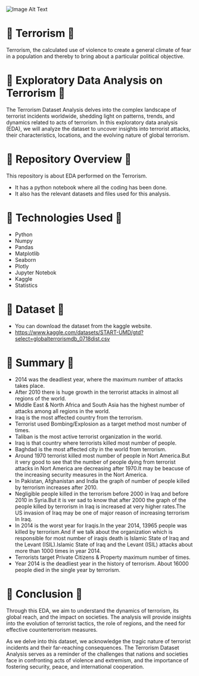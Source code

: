 ![Image Alt Text](https://i.guim.co.uk/img/media/4eccf49f2cc53d7fb74c73afdd20f9e0af3fc850/0_0_5616_3744/master/5616.jpg?width=620&dpr=2&s=none)

# 🌸  Terrorism  🌸 
Terrorism, the calculated use of violence to create a general climate of fear in a population and thereby to bring about a particular political objective.

# 🌸  Exploratory Data Analysis on Terrorism  🌸
The Terrorism Dataset Analysis delves into the complex landscape of terrorist incidents worldwide, shedding light on patterns, trends, and dynamics related to acts of terrorism. In this exploratory data analysis (EDA), we will analyze the dataset to uncover insights into terrorist attacks, their characteristics, locations, and the evolving nature of global terrorism.

# 🌸  Repository Overview  🌸
This repository is about EDA performed on the Terrorism.
   - It has a python notebook where all the coding has been done.
   - It also has the relevant datasets and files used for this analysis.

# 🌸  Technologies Used  🌸
* Python
* Numpy
* Pandas
* Matplotlib
* Seaborn
* Plotly
* Jupyter Notebok
* Kaggle
* Statistics

# 🌸  Dataset  🌸
* You can download the dataset from the kaggle website.
* https://www.kaggle.com/datasets/START-UMD/gtd?select=globalterrorismdb_0718dist.csv

# 🌸  Summary  🌸
* 2014 was the deadliest year, where the maximum number of attacks takes place.
* After 2010 there is huge growth in the terrorist attacks in almost all regions of the world.
* Middle East & North Africa and South Asia has the highest number of attacks among all regions in the world.
* Iraq is the most affected country from the terrorism.
* Terrorist used Bombing/Explosion as a target method most number of times.
* Taliban is the most active terrorist organization in the world.
* Iraq is that country where terrorists killed most number of people.
* Baghdad is the most affected city in the world from terrorism.
* Around 1970 terrorist killed most number of people in Nort America.But it very good to see that the number of people dying from terrorist attacks in Nort America are decreasing after 1970.It may be beacuse of the increasing security measures in the Nort America.
* In Pakistan, Afghanistan and India the graph of number of people killed by terrorism increases after 2010.
* Negligible people killed in the terrorism before 2000 in Iraq and before 2010 in Syria.But it is ver sad to know that after 2000 the graph of the people killed by terrorism in Iraq is increased at very higher rates.The US invasion of Iraq may be one of major reason of increasing terrorism In Iraq.
* In 2014 is the worst year for Iraqis.In the year 2014, 13965 people was killed by terrorism.And if we talk about the organization which is responsible for most number of iraqis death is Islamic State of Iraq and the Levant (ISIL).Islamic State of Iraq and the Levant (ISIL) attacks about more than 1000 times in year 2014.
* Terrorists target Private Citizens & Property maximum number of times.
* Year 2014 is the deadliest year in the history of terrorism. About 16000 people died in the single year by terrorism.

# 🌸  Conclusion  🌸
Through this EDA, we aim to understand the dynamics of terrorism, its global reach, and the impact on societies. The analysis will provide insights into the evolution of terrorist tactics, the role of regions, and the need for effective counterterrorism measures.

As we delve into this dataset, we acknowledge the tragic nature of terrorist incidents and their far-reaching consequences. The Terrorism Dataset Analysis serves as a reminder of the challenges that nations and societies face in confronting acts of violence and extremism, and the importance of fostering security, peace, and international cooperation.




































